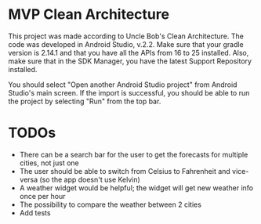 # MVP Clean Architecture

This project was made according to Uncle Bob's Clean Architecture. The code was developed in Android Studio, v.2.2. Make sure that your gradle version is 2.14.1 and that you have all the APIs from 16 to 25 installed. Also, make sure that in the SDK Manager, you have the latest Support Repository installed.

You should select "Open another Android Studio project" from Android Studio's main screen. If the import is successful, you should be able to run the project by selecting "Run" from the top bar.

# TODOs

- There can be a search bar for the user to get the forecasts for multiple cities, not just one
- The user should be able to switch from Celsius to Fahrenheit and vice-versa (so the app doesn't use Kelvin)
- A weather widget would be helpful; the widget will get new weather info once per hour
- The possibility to compare the weather between 2 cities
- Add tests
